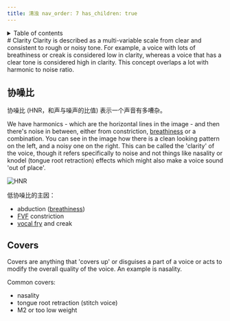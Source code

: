 ```yaml
---
title: 清浊 nav_order: 7 has_children: true
---
```

<details closed markdown="block">
  <summary>
    Table of contents
  </summary>
{: .text-delta }
1. TOC
{:toc}
</details>
# Clarity
Clarity is described as a multi-variable scale from clear and consistent to rough or noisy tone. For example, a voice with lots of breathiness or creak is considered low in clarity, whereas a voice that has a clear tone is considered high in clarity. This concept overlaps a lot with harmonic to noise ratio.

## 协噪比
协噪比 (HNR，和声与噪声的比值) 表示一个声音有多嘈杂。

We have harmonics - which are the horizontal lines in the image - and then
there's noise in between, either from constriction,
[breathiness](/wiki/pages/clarity/breathiness.html) or a combination. You can
see in the image how there is a clean looking pattern on the left, and a noisy
one on the right. This can be called the 'clarity' of the voice, though it
refers specifically to noise and not things like nasality or knodel (tongue root
retraction) effects which might also make a voice sound 'out of place'.

![HNR](/img/hnr.png)

低协噪比的主因：
- abduction ([breathiness](/wiki/pages/clarity/breathiness.html))
- [FVF](/wiki/pages/clarity/FVF.html) constriction
- [vocal fry](/wiki/pages/other-resources/mechanisms.html#m0) and creak

## Covers
Covers are anything that 'covers up' or disguises a part of a voice or acts to
modify the overall quality of the voice. An example is nasality.

Common covers:
- nasality
- tongue root retraction (stitch voice)
- M2 or too low weight

